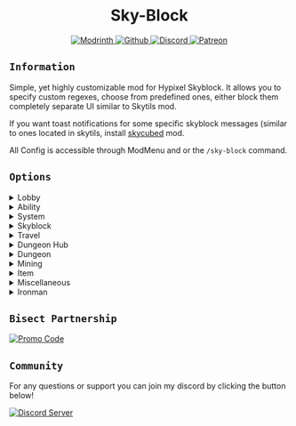 <div align="center">

# Sky-Block

<a href="https://modrinth.com/mod/hypixel-sky-block">
    <img src="https://wsrv.nl/?url=https://cdn.jsdelivr.net/npm/@intergrav/devins-badges@3/assets/cozy-minimal/available/modrinth_vector.svg&w=100&h=100" alt="Modrinth">
</a>
<a href="https://github.com/MayaqqDev/sky-block/">
    <img src="https://wsrv.nl/?url=https://cdn.jsdelivr.net/npm/@intergrav/devins-badges@3/assets/cozy-minimal/available/github_vector.svg&w=100&h=100" alt="Github">
</a>
<a href="https://discord.gg/hue">
    <img src="https://wsrv.nl/?url=https://cdn.jsdelivr.net/npm/@intergrav/devins-badges@3/assets/cozy-minimal/social/discord-plural_vector.svg&w=100&h=100" alt="Discord">
</a>
<a href="https://patreon.com/mayaqq">
    <img src="https://wsrv.nl/?url=https://cdn.jsdelivr.net/npm/@intergrav/devins-badges@3/assets/cozy-minimal/donate/patreon-plural_vector.svg&w=100&h=100" alt="Patreon">
</a>
</div>

## `Information`

Simple, yet highly customizable mod for Hypixel Skyblock. It allows you to specify custom regexes, choose from predefined ones, either block them completely separate UI similar to Skytils mod.

If you want toast notifications for some specific skyblock messages (similar to ones located in skytils, install [skycubed](https://modrinth.com/mod/skycubed) mod.

All Config is accessible through ModMenu and or the `/sky-block` command.

## `Options`

<details>
<summary>Lobby</summary>

- Lobby Join

</details>

<details>
<summary>Ability</summary>

- Previous Ability Removed

</details>

<details>
<summary>System</summary>

- GEXP Gain
- Profile ID
- Playing on Profile
- Watchdog Report

</details>

<details>
<summary>Skyblock</summary>

- Skyblock Welcome
- Fire Sale
- Allowance
- NPC
- NPC Buy
- Buy Limit

</details>

<details>
<summary>Travel</summary>

- Warping
- Sending to Server
- Unknown Destination

</details>

<details>
<summary>Dungeon Hub</summary>

- Dungeon Reward

</details>

<details>
<summary>Dungeon</summary>

- Cannot use outside Dungeon
- Queuing
- Starting
- Stats Doubled
- Class Messages
- Dungeon Request Already
- Selected Class Message

</details>

<details>
<summary>Mining</summary>

- Wind Changed Direction
- Event Starting
- Fallen Star

</details>

<details>
<summary>Item</summary>

- Cannot Use Item
- Ability Cooldown
- Zombie Sword no more Charges

</details>

<details>
<summary>Miscellaneous</summary>

- Ringing
- Already found Fairy Soul

</details>

<details>
<summary>Ironman</summary>

- Auction Disallowed

</details>

## `Bisect Partnership`

[![Promo Code](https://mayaqq.dev/media/server-host.png)](https://server.mayaqq.dev)

## `Community`

For any questions or support you can join my discord by clicking the button below!

[![Discord Server](https://cdn.jsdelivr.net/npm/@intergrav/devins-badges@3/assets/cozy/social/discord-plural_vector.svg)](https://discord.gg/w7PpGax9Bq)
